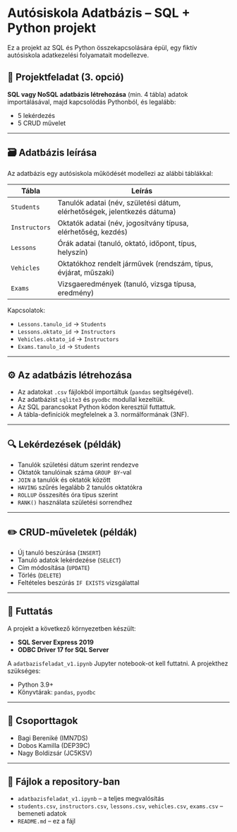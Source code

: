 
# Autósiskola Adatbázis – SQL + Python projekt

Ez a projekt az SQL és Python összekapcsolására épül, egy fiktív autósiskola adatkezelési folyamatait modellezve.

## 📌 Projektfeladat (3. opció)

**SQL vagy NoSQL adatbázis létrehozása** (min. 4 tábla) adatok importálásával, majd kapcsolódás Pythonból, és legalább:
- 5 lekérdezés
- 5 CRUD művelet

---

## 🗃️ Adatbázis leírása

Az adatbázis egy autósiskola működését modellezi az alábbi táblákkal:

| Tábla       | Leírás |
|-------------|--------|
| `Students`  | Tanulók adatai (név, születési dátum, elérhetőségek, jelentkezés dátuma) |
| `Instructors` | Oktatók adatai (név, jogosítvány típusa, elérhetőség, kezdés) |
| `Lessons`   | Órák adatai (tanuló, oktató, időpont, típus, helyszín) |
| `Vehicles`  | Oktatókhoz rendelt járművek (rendszám, típus, évjárat, műszaki) |
| `Exams`     | Vizsgaeredmények (tanuló, vizsga típusa, eredmény) |

Kapcsolatok:
- `Lessons.tanulo_id` → `Students`
- `Lessons.oktato_id` → `Instructors`
- `Vehicles.oktato_id` → `Instructors`
- `Exams.tanulo_id` → `Students`

---

## ⚙️ Az adatbázis létrehozása

- Az adatokat `.csv` fájlokból importáltuk (`pandas` segítségével).
- Az adatbázist `sqlite3` és `pyodbc` modullal kezeltük.
- Az SQL parancsokat Python kódon keresztül futtattuk.
- A tábla-definíciók megfelelnek a 3. normálformának (3NF).

---

## 🔍 Lekérdezések (példák)

- Tanulók születési dátum szerint rendezve
- Oktatók tanulóinak száma `GROUP BY`-val
- `JOIN` a tanulók és oktatók között
- `HAVING` szűrés legalább 2 tanulós oktatókra
- `ROLLUP` összesítés óra típus szerint
- `RANK()` használata születési sorrendhez

---

## ✏️ CRUD-műveletek (példák)

- Új tanuló beszúrása (`INSERT`)
- Tanuló adatok lekérdezése (`SELECT`)
- Cím módosítása (`UPDATE`)
- Törlés (`DELETE`)
- Feltételes beszúrás `IF EXISTS` vizsgálattal

---

## 🚀 Futtatás

A projekt a következő környezetben készült:
- **SQL Server Express 2019**
- **ODBC Driver 17 for SQL Server**



A `adatbazisfeladat_v1.ipynb` Jupyter notebook-ot kell futtatni. A projekthez szükséges:
- Python 3.9+
- Könyvtárak: `pandas`, `pyodbc`

---

## 👥 Csoporttagok

- Bagi Bereniké (IMN7DS)
- Dobos Kamilla (DEP39C)
- Nagy Boldizsár (JC5KSV)

---

## 📎 Fájlok a repository-ban

- `adatbazisfeladat_v1.ipynb` – a teljes megvalósítás
- `students.csv`, `instructors.csv`, `lessons.csv`, `vehicles.csv`, `exams.csv` – bemeneti adatok
- `README.md` – ez a fájl
